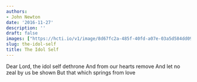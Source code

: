 ```yaml
---
authors:
- John Newton
date: '2016-11-27'
description: ''
draft: false
images: ["https://hcti.io/v1/image/8d67fc2a-485f-40fd-a07e-03a5d584dd09.png"]
slug: the-idol-self
title: The Idol Self
---
```


Dear Lord, the idol self dethrone
And from our hearts remove
And let no zeal by us be shown
But that which springs from love
